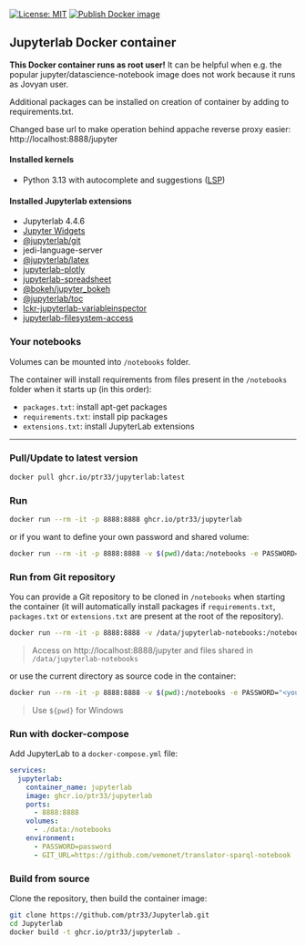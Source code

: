 [![License: MIT](https://img.shields.io/badge/License-MIT-yellow.svg)](https://github.com/amalic/Jupyterlab/blob/master/LICENSE)
[![Publish Docker image](https://github.com/ptr33/Jupyterlab/workflows/Publish%20Docker%20image/badge.svg)](https://github.com/users/ptr33/packages/container/package/jupyterlab)


## Jupyterlab Docker container

**This Docker container runs as root user!** It can be helpful when e.g. the popular jupyter/datascience-notebook image does not work because it runs as Jovyan user. 

Additional packages can be installed on creation of container by adding to requirements.txt.

Changed base url to make operation behind appache reverse proxy easier: http://localhost:8888/jupyter

#### Installed kernels

* Python 3.13 with autocomplete and suggestions ([LSP](https://github.com/krassowski/jupyterlab-lsp))

#### Installed Jupyterlab extensions
- Jupyterlab 4.4.6
- [Jupyter Widgets](https://ipywidgets.readthedocs.io/en/latest/examples/Widget%20Basics.html)
- [@jupyterlab/git](https://www.npmjs.com/package/@jupyterlab/git)
- jedi-language-server
- [@jupyterlab/latex](https://github.com/jupyterlab/jupyterlab-latex)
- [jupyterlab-plotly](https://www.npmjs.com/package/jupyterlab-plotly)
- [jupyterlab-spreadsheet](https://github.com/quigleyj97/jupyterlab-spreadsheet)
- [@bokeh/jupyter_bokeh](https://github.com/bokeh/jupyter_bokeh)
- [@jupyterlab/toc](https://www.npmjs.com/package/@jupyterlab/toc)
- [lckr-jupyterlab-variableinspector](https://github.com/lckr/jupyterlab-variableInspector)
- [jupyterlab-filesystem-access](https://github.com/jupyterlab-contrib/jupyterlab-filesystem-access)

### Your notebooks

Volumes can be mounted into `/notebooks` folder.

The container will install requirements from files present in the `/notebooks` folder when it starts up (in this order):

- `packages.txt`: install apt-get packages
- `requirements.txt`: install pip packages
- `extensions.txt`: install JupyterLab extensions

---

### Pull/Update to latest version
```bash
docker pull ghcr.io/ptr33/jupyterlab:latest
```

### Run
```bash
docker run --rm -it -p 8888:8888 ghcr.io/ptr33/jupyterlab
```

or if you want to define your own password and shared volume:
```bash
docker run --rm -it -p 8888:8888 -v $(pwd)/data:/notebooks -e PASSWORD="password" ghcr.io/ptr33/jupyterlab
```

### Run from Git repository

You can provide a Git repository to be cloned in `/notebooks` when starting the container (it will automatically install packages if `requirements.txt`, `packages.txt` or `extensions.txt` are present at the root of the repository).

```bash
docker run --rm -it -p 8888:8888 -v /data/jupyterlab-notebooks:/notebooks -e PASSWORD="<your_secret>" -e GIT_URL="https://github.com/vemonet/translator-sparql-notebook" ghcr.io/ptr33/jupyterlab:latest
```

> Access on http://localhost:8888/jupyter and files shared in `/data/jupyterlab-notebooks`

or use the current directory as source code in the container:

```bash
docker run --rm -it -p 8888:8888 -v $(pwd):/notebooks -e PASSWORD="<your_secret>" ghcr.io/ptr33/jupyterlab:latest
```

> Use `${pwd}` for Windows

### Run with docker-compose

Add JupyterLab to a `docker-compose.yml` file:

```yaml
services:
  jupyterlab:
    container_name: jupyterlab
    image: ghcr.io/ptr33/jupyterlab
    ports:
      - 8888:8888
    volumes:
      - ./data:/notebooks
    environment:
      - PASSWORD=password
      - GIT_URL=https://github.com/vemonet/translator-sparql-notebook
```

### Build from source

Clone the repository, then build the container image:

```bash
git clone https://github.com/ptr33/Jupyterlab.git
cd Jupyterlab
docker build -t ghcr.io/ptr33/jupyterlab .
```
